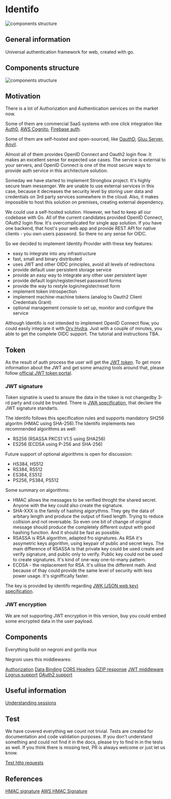 # Identifo

![components structure](https://raw.githubusercontent.com/MadAppGang/identifo/master/docs/identifo.jpg)

## General information

Universal authentication framework for web, created with go.

## Components structure

![components structure](https://raw.githubusercontent.com/MadAppGang/identifo/master/docs/structure.png)

## Motivation

There is a lot of Authorization and Authentication services on the market now.

Some of them are commercial SaaS systems with one click integration like [Auth0](https://auth0.com), [AWS Cognito](https://aws.amazon.com/cognito/), [Firebase auth](https://firebase.google.com/docs/auth/).

Some of them are self-hosted and open-sourced, like [OauthD](https://github.com/oauth-io/oauthd), [Gluu Server](https://www.gluu.org/),
[Anvil](http://anvil.io/#features).

Almost all of them provides OpenID Connect and Oauth2 login flow. It makes an excellent sense for expected use cases. The service is external to your servers, and OpenID Connect is one of the most secure ways to provide auth service in this architecture solution.

Someday we have started to implement Strongbox project. It's highly secure team messenger.  We are unable to use external services in this case, because it decreases the security level by storing user data and credentials on 3rd party services somewhere in the cloud. Also, it makes impossible to host this solution on premises, creating external dependency.

We could use a self-hosted solution. However, we had to keep all our codebase with Go. All of the current candidates provided OpenID Connect, OAuth2 login flow. It's overcomplicated for single app solution. If you have one backend, that host's your web app and provide REST API for native clients - you own users password. So there no any sense for OIDC.

So we decided to implement Identity Provider with these key features:

- easy to integrate into any infrastructure
- fast, small and binary distributed
- uses JWT and other OIDC principles, avoid all levels of redirections
- provide default user persistent storage service
- provide an easy way to integrate any other user persistent layer
- provide default login/register/reset password forms 
- provide the way to  restyle login/register/reset form
- implement token introspection
- implement machine-machine tokens (analog to Oauth2 Client Credentials Grant)
- optional management console to set up, monitor and configure the service

Although Identifo is not intended to implement OpenID Connect flow, you could easily integrate it with [Ory Hydra](https://www.ory.sh). Just with a couple of minutes, you able to get the complete OIDC support. The tutorial and instructions TBA.

## Token

As the result of auth process the user will get the [JWT token](https://tools.ietf.org/html/rfc7519).
To get more information about the JWT and get some amazing tools around that, please follow [official JWT token portal](https://jwt.io).

### JWT signature

Token signatire is used to ansure the data in the token is not changedby 3-rd party and could be trusted. 
There is [JWA specification](https://tools.ietf.org/html/rfc7518), that declare the JWT signature standarts. 

The identifo follows this specification rules and supports mandatory SH256 algoritm (HMAC using SHA-256).The Identifo implements two recommended algorithms as well:

- RS256 (RSASSA PKCS1 V1.5 using SHA256)
- ES256 (ECDSA using P-256 and SHA-256)

Future support of optional algorithms is open for discussion:

- HS384, HS512
- RS384, RS512
- ES384, ES512
- PS256, PS384, PS512

Some summary on algorithms:

- HMAC allows the messages to be verified throght the shared secret. Anyone with the key could also create the signature.
- SHA-XXX is the family of hashing algorythms. They gey the data of arbitary length and produce the output of fixed length. Trying to reduce collision and not reversable. So even one bit of change of original message should produce the completely different output with good hashing function. And it should be fast as possible.
- RSASSA is RSA algorithm, adapted fro signatures. As RSA it's assymetric keys algorithm, using keypair of public and secret keys. The main difference of RSASSA is that private key could be used create and verify signature, and public only to verify. Public key could not be used to create signatures. It's kind of one-way one-to-many pattern.
- ECDSA - the replacement for RSA. It's ulilise the different math. And because of thay could provide the same level of security with less power usage. It's signiffically faster. 

The key is provided by identifo regarding [JWK (JSON web key) specification](https://tools.ietf.org/html/rfc7517).

### JWT encryption

We are not supporting JWT encryption in this version, buy you could embed some encrypted data in the user payload.

## Components

Everything build on negroni and gorilla mux

Negroni uses this middlewares:

[Authorization](https://github.com/casbin/negroni-authz)
[Data Binding](https://github.com/mholt/binding)
[CORS Headers](https://github.com/rs/cors)
[GZIP response](https://github.com/phyber/negroni-gzip)
[JWT middleware](https://github.com/auth0/go-jwt-middleware)
[Logrus support](https://github.com/meatballhat/negroni-logrus)
[OAuth2 support](https://github.com/goincremental/negroni-oauth2)

## Useful information

[Understanding sessions](https://blog.questionable.services/article/map-string-interface/)

## Test

We have covered everything we count not trivial. Tests are created for documentation and code validation purposes. If you don't understand something and could not find it in the docs, please try to find in in the tests as well. If you think there is missing test, PR is always welcome or just let us know.

[Test http requests](https://blog.questionable.services/article/testing-http-handlers-go/)

## References

[HMAC signature](https://blog.andrewhoang.me/how-api-request-signing-works-and-how-to-implement-it-in-nodejs-2/)
[AWS HMAC Signature](https://docs.aws.amazon.com/AWSECommerceService/latest/DG/HMACSignatures.html)